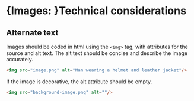 # {Images: }Technical considerations

## Alternate text

Images should be coded in html using the `<img>` tag, with attributes for the source and alt text. The alt text should be concise and describe the image accurately. 

```html
<img src="image.png" alt="Man wearing a helmet and leather jacket"/>
```

If the image is decorative, the alt attribute should be empty.

```html
<img src="background-image.png" alt=""/>
```

